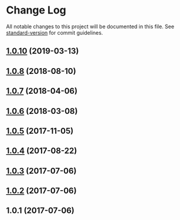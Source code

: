 # Change Log

All notable changes to this project will be documented in this file. See [standard-version](https://github.com/conventional-changelog/standard-version) for commit guidelines.

## [1.0.10](https://github.com/JetBrains/emoji/compare/v1.0.9...v1.0.10) (2019-03-13)



<a name="1.0.8"></a>
## [1.0.8](https://github.com/JetBrains/emoji/compare/v1.0.7...v1.0.8) (2018-08-10)



<a name="1.0.7"></a>
## [1.0.7](https://github.com/JetBrains/emoji/compare/v1.0.6...v1.0.7) (2018-04-06)



<a name="1.0.6"></a>
## [1.0.6](https://github.com/JetBrains/emoji/compare/v1.0.5...v1.0.6) (2018-03-08)



<a name="1.0.5"></a>
## [1.0.5](https://github.com/JetBrains/emoji/compare/v1.0.4...v1.0.5) (2017-11-05)



<a name="1.0.4"></a>
## [1.0.4](https://github.com/JetBrains/emoji/compare/v1.0.3...v1.0.4) (2017-08-22)



<a name="1.0.3"></a>
## [1.0.3](https://github.com/JetBrains/emoji/compare/v1.0.2...v1.0.3) (2017-07-06)



<a name="1.0.2"></a>
## [1.0.2](https://github.com/JetBrains/emoji/compare/v1.0.1...v1.0.2) (2017-07-06)



<a name="1.0.1"></a>
## 1.0.1 (2017-07-06)

